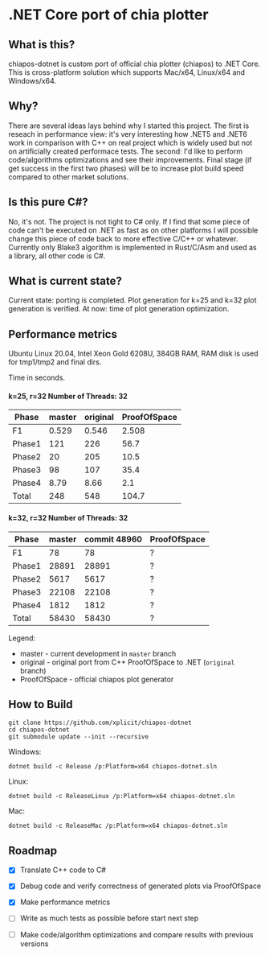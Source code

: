 # .NET Core port of chia plotter

## What is this?

chiapos-dotnet is custom port of official chia plotter (chiapos) to .NET Core. This is cross-platform solution which supports Mac/x64, Linux/x64 and Windows/x64.

## Why?

There are several ideas lays behind why I started this project. The first is reseach in performance view: it's very interesting how .NET5 and .NET6 work in comparison with C++ on real project which is widely used but not on artificially created performace tests. The second: I'd like to perform code/algorithms optimizations and see their improvements. Final stage (if get success in the first two phases) will be to increase plot build speed compared to other market solutions.  

## Is this pure C#?

No, it's not. The project is not tight to C# only. If I find that some piece of code can't be executed on .NET as fast as on other platforms I will possible change this piece of code back to more effective C/C++ or whatever.
Currently only Blake3 algorithm is implemented in Rust/C/Asm and used as a library, all other code is C#.

## What is current state?

Current state: porting is completed. Plot generation for k=25 and k=32 plot generation is verified. At now: time of plot generation optimization.

## Performance metrics

Ubuntu Linux 20.04, Intel Xeon Gold 6208U, 384GB RAM,
RAM disk is used for tmp1/tmp2 and final dirs.

Time in seconds.

#### k=25, r=32 Number of Threads: 32

| Phase   |    master   | original  | ProofOfSpace  |
|---------|-------------|-----------|---------------|
| F1      |    0.529    |    0.546  |    2.508      |
| Phase1  |  121        |  226      |   56.7        |
| Phase2  |   20        |  205      |   10.5        |
| Phase3  |   98        |  107      |   35.4        |
| Phase4  |    8.79     |    8.66   |    2.1        |
| Total   |  248        |  548      |  104.7        |

#### k=32, r=32 Number of Threads: 32

| Phase   |    master   | commit 48960 | ProofOfSpace  |
|---------|-------------|--------------|---------------|
| F1      |       78    |       78     |    ?          |
| Phase1  |     28891   |    28891     |    ?          |
| Phase2  |      5617   |     5617     |    ?          |
| Phase3  |     22108   |    22108     |    ?          |
| Phase4  |      1812   |     1812     |    ?          |
| Total   |     58430   |    58430     |    ?          |

Legend:
   - master   - current development in `master` branch
   - original - original port from C++ ProofOfSpace to .NET (`original` branch)
   - ProofOfSpace - official chiapos plot generator

## How to Build

    git clone https://github.com/xplicit/chiapos-dotnet
    cd chiapos-dotnet
    git submodule update --init --recursive
    
Windows:

    dotnet build -c Release /p:Platform=x64 chiapos-dotnet.sln

Linux:
    
    dotnet build -c ReleaseLinux /p:Platform=x64 chiapos-dotnet.sln

Mac:

    dotnet build -c ReleaseMac /p:Platform=x64 chiapos-dotnet.sln

## Roadmap

   * [x] Translate C++ code to C#
   * [x] Debug code and verify correctness of generated plots via ProofOfSpace
   * [x] Make performance metrics
   * [ ] Write as much tests as possible before start next step
   * [ ] Make code/algorithm optimizations and compare results with previous versions
 
